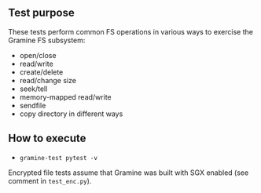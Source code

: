 Test purpose
------------

These tests perform common FS operations in various ways to exercise the Gramine
FS subsystem:

- open/close
- read/write
- create/delete
- read/change size
- seek/tell
- memory-mapped read/write
- sendfile
- copy directory in different ways

How to execute
--------------

- `gramine-test pytest -v`

Encrypted file tests assume that Gramine was built with SGX enabled (see comment
in `test_enc.py`).

